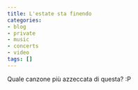 ```yaml
---
title: L'estate sta finendo
categories:
- blog
- private
- music
- concerts
- video
tags: []
---
```

  
Quale canzone più azzeccata di questa? :P  

